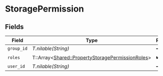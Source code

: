 # StoragePermission


## Fields

| Field                                                                                                     | Type                                                                                                      | Required                                                                                                  | Description                                                                                               |
| --------------------------------------------------------------------------------------------------------- | --------------------------------------------------------------------------------------------------------- | --------------------------------------------------------------------------------------------------------- | --------------------------------------------------------------------------------------------------------- |
| `group_id`                                                                                                | *T.nilable(String)*                                                                                       | :heavy_minus_sign:                                                                                        | N/A                                                                                                       |
| `roles`                                                                                                   | T::Array<[Shared::PropertyStoragePermissionRoles](../../models/shared/propertystoragepermissionroles.md)> | :heavy_check_mark:                                                                                        | N/A                                                                                                       |
| `user_id`                                                                                                 | *T.nilable(String)*                                                                                       | :heavy_minus_sign:                                                                                        | N/A                                                                                                       |